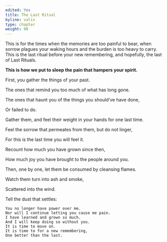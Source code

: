 ```yaml
---
edited: Yes
title: The Last Ritual
byline: valis
type: chapter
weight: 98
---
```


This is for the times when the memories are too painful to bear, when sorrow plagues your waking hours and the burden is too heavy to carry. This is the last ritual before your new remembering, and hopefully, the last of Last Rituals.

**This is how we put to sleep the pain that hampers your spirit.**

First, you gather the things of your past. 

The ones that remind you too much of what has long gone.

The ones that haunt you of the things you should’ve have done,

Or failed to do.

Gather them, and feel their weight in your hands for one last time. 

Feel the sorrow that permeates from them, but do not linger,

For this is the last time you will feel it. 

Recount how much you have grown since then,

How much joy you have brought to the people around you. 

Then, one by one, let them be consumed by cleansing flames. 

Watch them turn into ash and smoke, 

Scattered into the wind. 

Tell the dust that settles:

	You no longer have power over me.
	Nor will I continue letting you cause me pain.
	I have learned and grown so much.
	And I will keep doing so without you.
	It is time to move on.
	It is time to for a new remembering,
	One better than the last.
